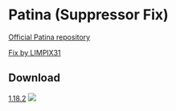 # Patina (Suppressor Fix)

[Official Patina repository](https://github.com/foss-mc/Patina)

[Fix by LIMPIX31](https://gist.github.com/LIMPIX31/f1b5a26f2e77542145ebfc4b63efe471)

## Download

[1.18.2](https://github.com/ChA0S-f4me/Patina-Suppressor-Fix/releases/download/1.18.2/patina-1.18.2-R0.1-SNAPSHOT-SF.jar)
![](https://img.shields.io/badge/Test-Works-brightgreen)
